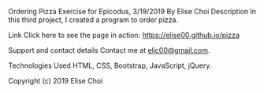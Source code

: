 Ordering Pizza
Exercise for Epicodus, 3/19/2019
By Elise Choi
Description
In this third project, I created a program to order pizza.

Link
Click here to see the page in action: https://elise00.github.io/pizza

Support and contact details
Contact me at eljc00@gmail.com.

Technologies Used
HTML, CSS, Bootstrap, JavaScript, jQuery.

Copyright (c) 2019 Elise Choi
